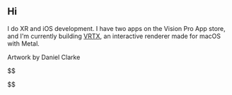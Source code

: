 ## Hi

I do XR and iOS development. I have two apps on the Vision Pro App store, and I'm currently building [VRTX](https://wwww.github.com/slhodak/VRTX), an interactive renderer made for macOS with Metal.

Artwork by Daniel Clarke

$$
<style>
  body {
    background-image: url('https://www.reddit.com/r/solarpunk/comments/nw5had/art_by_daniel_clarke/#lightbox');
    height: 500px;
    background-size: cover;
  }
</style>
$$
